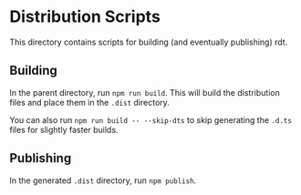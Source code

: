 # Distribution Scripts

This directory contains scripts for building (and eventually publishing) rdt.

## Building

In the parent directory, run `npm run build`.
This will build the distribution files and place them in the `.dist` directory.

You can also run `npm run build -- --skip-dts` to skip generating the `.d.ts` files for slightly faster builds.

## Publishing

In the generated `.dist` directory, run `npm publish`.
